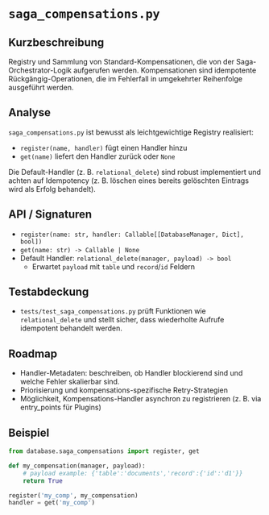 # `saga_compensations.py`

Kurzbeschreibung
-----------------
Registry und Sammlung von Standard-Kompensationen, die von der Saga-
Orchestrator-Logik aufgerufen werden. Kompensationen sind idempotente
Rückgängig-Operationen, die im Fehlerfall in umgekehrter Reihenfolge
ausgeführt werden.

Analyse
-------
`saga_compensations.py` ist bewusst als leichtgewichtige Registry realisiert:
- `register(name, handler)` fügt einen Handler hinzu
- `get(name)` liefert den Handler zurück oder `None`

Die Default-Handler (z. B. `relational_delete`) sind robust implementiert und
achten auf Idempotency (z. B. löschen eines bereits gelöschten Eintrags wird
als Erfolg behandelt).

API / Signaturen
----------------
- `register(name: str, handler: Callable[[DatabaseManager, Dict], bool])`
- `get(name: str) -> Callable | None`
- Default Handler: `relational_delete(manager, payload) -> bool`
  - Erwartet `payload` mit `table` und `record`/`id` Feldern

Testabdeckung
-------------
- `tests/test_saga_compensations.py` prüft Funktionen wie `relational_delete` und
  stellt sicher, dass wiederholte Aufrufe idempotent behandelt werden.

Roadmap
-------
- Handler-Metadaten: beschreiben, ob Handler blockierend sind und welche
  Fehler skalierbar sind.
- Priorisierung und kompensations-spezifische Retry-Strategien
- Möglichkeit, Kompensations-Handler asynchron zu registrieren (z. B. via
  entry_points für Plugins)

Beispiel
-------
```python
from database.saga_compensations import register, get

def my_compensation(manager, payload):
    # payload example: {'table':'documents','record':{'id':'d1'}}
    return True

register('my_comp', my_compensation)
handler = get('my_comp')
```